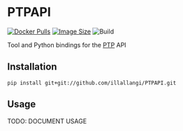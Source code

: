 # PTPAPI
[![Docker Pulls](https://img.shields.io/docker/pulls/illallangi/ptpapi.svg)](https://hub.docker.com/r/illallangi/ptpapi)
[![Image Size](https://images.microbadger.com/badges/image/illallangi/ptpapi.svg)](https://microbadger.com/images/illallangi/ptpapi)
![Build](https://github.com/illallangi/PTPAPI/workflows/Build/badge.svg)

Tool and Python bindings for the [PTP](https://passthepopcorn.me/) API

## Installation

```shell
pip install git+git://github.com/illallangi/PTPAPI.git
```

## Usage

TODO: DOCUMENT USAGE

